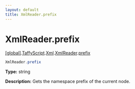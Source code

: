 ```yaml
---
layout: default
title: XmlReader.prefix
---
```


# XmlReader.prefix

[\[global\]]({{site.baseurl}}/docs/).[TaffyScript]({{site.baseurl}}/docs/TaffyScript/).[Xml]({{site.baseurl}}/docs/TaffyScript/Xml/).[XmlReader]({{site.baseurl}}/docs/TaffyScript/Xml/XmlReader/).[prefix]({{site.baseurl}}/docs/TaffyScript/Xml/XmlReader/prefix/)

```cs
XmlReader.prefix
```

**Type:** string

**Description:** Gets the namespace prefix of the current node.
